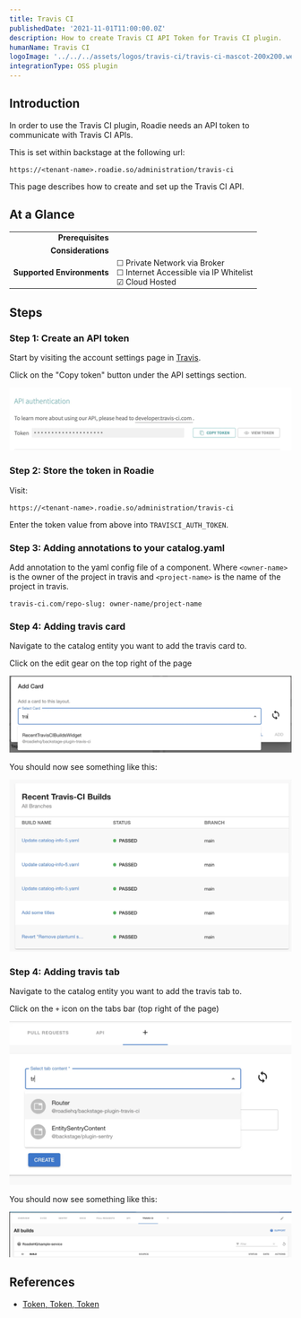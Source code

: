 ```yaml
---
title: Travis CI
publishedDate: '2021-11-01T11:00:00.0Z'
description: How to create Travis CI API Token for Travis CI plugin.
humanName: Travis CI
logoImage: '../../../assets/logos/travis-ci/travis-ci-mascot-200x200.webp'
integrationType: OSS plugin
---
```


## Introduction

In order to use the Travis CI plugin, Roadie needs an API token to communicate with Travis CI APIs.

This is set within backstage at the following url:

```text
https://<tenant-name>.roadie.so/administration/travis-ci
```

This page describes how to create and set up the Travis CI API.

## At a Glance
| | |
|---: | --- |
| **Prerequisites** |  |
| **Considerations** |  |
| **Supported Environments** | ☐ Private Network via Broker <br /> ☐ Internet Accessible via IP Whitelist <br /> ☑ Cloud Hosted |

## Steps

### Step 1: Create an API token

Start by visiting the account settings page in [Travis](https://www.travis-ci.com/account/preferences).

Click on the "Copy token" button under the API settings section.

   ![Travis CI TOKEN](./copy-token.webp)


### Step 2: Store the token in Roadie
Visit:

```text
https://<tenant-name>.roadie.so/administration/travis-ci
```

Enter the token value from above into `TRAVISCI_AUTH_TOKEN`.

### Step 3: Adding annotations to your catalog.yaml

Add annotation to the yaml config file of a component.
Where `<owner-name>` is the owner of the project in travis and `<project-name>` is the name of the project in travis.

```text
travis-ci.com/repo-slug: owner-name/project-name
```

### Step 4: Adding travis card

Navigate to the catalog entity you want to add the travis card to.

Click on the edit gear on the top right of the page

![Travis add card](./travis-adding-card.webp)

You should now see something like this:

![Travis card](./travis-card.webp)


### Step 4: Adding travis tab

Navigate to the catalog entity you want to add the travis tab to.

Click on the `+` icon on the tabs bar (top right of the page)

![Travis add tab](./travis-adding-tab.webp)

You should now see something like this:

![Travis tab](./travis-tab.webp)



## References

- [Token, Token, Token](https://blog.travis-ci.com/2013-01-28-token-token-token)
